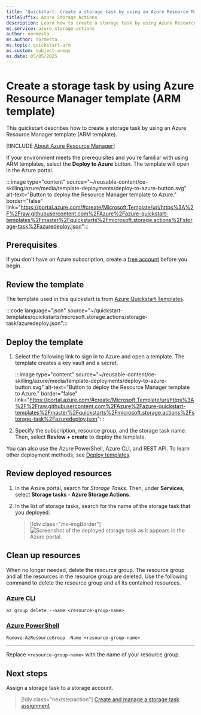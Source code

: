 ```yaml
---
title: 'Quickstart: Create a storage task by using an Azure Resource Manager template (ARM template)'
titleSuffix: Azure Storage Actions
description: Learn how to create a storage task by using Azure Resource Manager template (ARM template).
ms.service: azure-storage-actions
author: normesta
ms.author: normesta
ms.topic: quickstart-arm
ms.custom: subject-armqs
ms.date: 05/05/2025
---
```


# Create a storage task by using Azure Resource Manager template (ARM template)

This quickstart describes how to create a storage task by using an Azure Resource Manager template (ARM template).

[!INCLUDE [About Azure Resource Manager](~/reusable-content/ce-skilling/azure/includes/resource-manager-quickstart-introduction.md)]

If your environment meets the prerequisites and you're familiar with using ARM templates, select the
**Deploy to Azure** button. The template will open in the Azure portal.

:::image type="content" source="~/reusable-content/ce-skilling/azure/media/template-deployments/deploy-to-azure-button.svg" alt-text="Button to deploy the Resource Manager template to Azure." border="false" link="https://portal.azure.com/#create/Microsoft.Template/uri/https%3A%2F%2Fraw.githubusercontent.com%2FAzure%2Fazure-quickstart-templates%2Fmaster%2Fquickstarts%2Fmicrosoft.storage.actions%2Fstorage-task%2Fazuredeploy.json":::

## Prerequisites

If you don't have an Azure subscription, create a [free account](https://azure.microsoft.com/pricing/purchase-options/azure-account?cid=msft_learn) before you begin.

## Review the template

The template used in this quickstart is from [Azure Quickstart Templates](/samples/azure/azure-quickstart-templates/storage-task/).

:::code language="json" source="~/quickstart-templates/quickstarts/microsoft.storage.actions/storage-task/azuredeploy.json":::

## Deploy the template

1. Select the following link to sign in to Azure and open a template. The template creates a key vault and a secret.

    :::image type="content" source="~/reusable-content/ce-skilling/azure/media/template-deployments/deploy-to-azure-button.svg" alt-text="Button to deploy the Resource Manager template to Azure." border="false" link="https://portal.azure.com/#create/Microsoft.Template/uri/https%3A%2F%2Fraw.githubusercontent.com%2FAzure%2Fazure-quickstart-templates%2Fmaster%2Fquickstarts%2Fmicrosoft.storage.actions%2Fstorage-task%2Fazuredeploy.json":::

2. Specify the subscription, resource group, and the storage task name. Then, select **Review + create** to deploy the template.

  You can also use the Azure PowerShell, Azure CLI, and REST API. To learn other deployment methods, see [Deploy templates](../../azure-resource-manager/templates/deploy-powershell.md).

## Review deployed resources

1. In the Azure portal, search for _Storage Tasks_. Then, under **Services**, select **Storage tasks - Azure Storage Actions**.

2. In the list of storage tasks, search for the name of the storage task that you deployed.

   > [!div class="mx-imgBorder"]
   > ![Screenshot of the deployed storage task as it appears in the Azure portal.](../media/storage-tasks/storage-quickstart-bicep/deployed-storage-task-in-azure-portal.png)


## Clean up resources

When no longer needed, delete the resource group. The resource group and all the resources in the
resource group are deleted. Use the following command to delete the resource group and all its contained resources.

### [Azure CLI](#tab/azure-cli)

```azurecli-interactive
az group delete --name <resource-group-name>
```

### [Azure PowerShell](#tab/azure-powershell)

```azurepowershell-interactive
Remove-AzResourceGroup -Name <resource-group-name>
```

---

Replace `<resource-group-name>` with the name of your resource group.

## Next steps

Assign a storage task to a storage account.

> [!div class="nextstepaction"]
> [Create and manage a storage task assignment](storage-task-assignment-create.md)